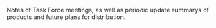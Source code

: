 Notes of Task Force meetings, as well as periodic update summarys of products and future plans for distribution.
